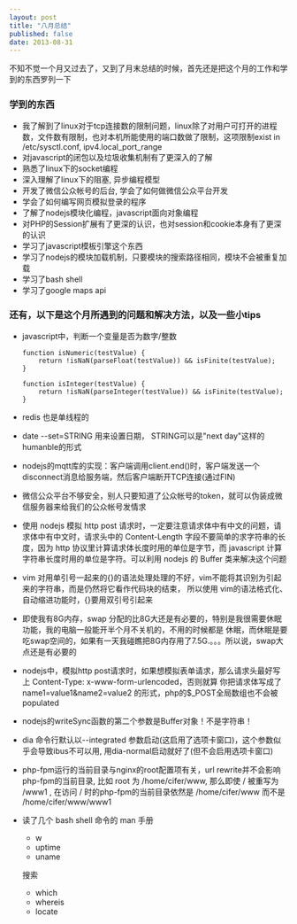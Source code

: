 ```yaml
---
layout: post
title: "八月总结"
published: false
date: 2013-08-31
---
```


不知不觉一个月又过去了，又到了月末总结的时候，首先还是把这个月的工作和学到的东西罗列一下

### 学到的东西

*   我了解到了linux对于tcp连接数的限制问题，linux除了对用户可打开的进程数，文件数有限制，也对本机所能使用的端口数做了限制，这项限制exist in /etc/sysctl.conf, ipv4.local\_port\_range
*   对javascript的闭包以及垃圾收集机制有了更深入的了解
*   熟悉了linux下的socket编程
*   深入理解了linux下的阻塞, 异步编程模型
*   开发了微信公众帐号的后台, 学会了如何做微信公众平台开发
*   学会了如何编写网页模拟登录的程序
*   了解了nodejs模块化编程，javascript面向对象编程
*   对PHP的Session扩展有了更深的认识，也对session和cookie本身有了更深的认识
*   学习了javascript模板引擎这个东西
*   学习了nodejs的模块加载机制，只要模块的搜索路径相同，模块不会被重复加载 
*   学习了bash shell
*   学习了google maps api

### 还有，以下是这个月所遇到的问题和解决方法，以及一些小tips

*   javascript中，判断一个变量是否为数字/整数

        function isNumeric(testValue) {
            return !isNaN(parseFloat(testValue)) && isFinite(testValue);
        }
    
        function isInteger(testValue) {
            return !isNaN(parseInteger(testValue)) && isFinite(testValue);
        }

*   redis 也是单线程的

*   date --set=STRING 用来设置日期， STRING可以是"next day"这样的humanble的形式

*   nodejs的mqtt库的实现：客户端调用client.end()时，客户端发送一个disconnect消息给服务端，然后客户端断开TCP连接(通过FIN)

*   微信公众平台不够安全，别人只要知道了公众帐号的token，就可以伪装成微信服务器来给我们的公众帐号发情求

*   使用 nodejs 模拟 http post 请求时，一定要注意请求体中有中文的问题，请求体中有中文时，请求头中的 Content-Length 字段不要简单的求字符串的长度，因为 http 协议里计算请求体长度时用的单位是字节，而 javascript 计算字符串长度时用的单位是字符。可以利用 nodejs 的 Buffer 类来解决这个问题

*   vim 对用单引号一起来的{}的语法处理处理的不好，vim不能将其识别为引起来的字符串，而是仍然将它看作代码块的结束，
所以使用 vim的语法格式化、自动缩进功能时，{}要用双引号引起来

*   即使我有8G内存，swap 分配的比8G大还是有必要的，特别是我很需要休眠功能，我的电脑一般能开半个月不关机的，不用的时候都是
休眠，而休眠是要吃swap空间的，如果有一天我碰瞧把8G内存用了7.5G.。。。所以说，swap大点还是有必要的

*   nodejs中，模拟http post请求时，如果想模拟表单请求，那么请求头最好写上 Content-Type: x-www-form-urlencoded，否则就算
你把请求体写成了 name1=value1&name2=value2 的形式，php的$\_POST全局数组也不会被populated

*   nodejs的writeSync函数的第二个参数是Buffer对象！不是字符串！

*   dia 命令行默认以--integrated 参数启动(这启用了选项卡窗口)，这个参数似乎会导致ibus不可以用, 用dia-normal启动就好了(但不会启用选项卡窗口)

*   php-fpm运行的当前目录与nginx的root配置项有关，url rewrite并不会影响php-fpm的当前目录, 比如 root 为 /home/cifer/www, 那么即使 / 被重写为 /www1 , 在访问 / 时的php-fpm的当前目录依然是 /home/cifer/www 而不是 /home/cifer/www/www1

*   读了几个 bash shell 命令的 man 手册

    *   w
    *   uptime
    *   uname
    
    搜索

    *   which 
    *   whereis
    *   locate
